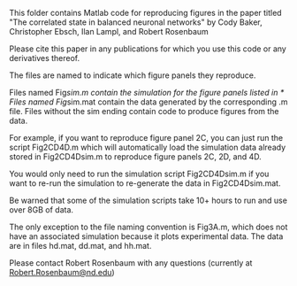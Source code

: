 This folder contains Matlab code for reproducing figures in the paper titled
"The correlated state in balanced neuronal networks"
by Cody Baker, Christopher Ebsch, Ilan Lampl, and Robert Rosenbaum

Please cite this paper in any publications for which you use this code or any derivatives thereof.

The files are named to indicate which figure panels they reproduce. 

Files named Fig*sim.m contain the simulation for the figure panels listed in *
Files named Fig*sim.mat contain the data generated by the corresponding .m file.
Files without the sim ending contain code to produce figures from the data.

For example, if you want to reproduce figure panel 2C, you can just run the script Fig2CD4D.m 
which will automatically load the simulation data already stored in Fig2CD4Dsim.m to
reproduce figure panels 2C, 2D, and 4D.

You would only need to run the simulation script Fig2CD4Dsim.m if you want to re-run
the simulation to re-generate the data in Fig2CD4Dsim.mat. 

Be warned that some of the simulation scripts take 10+ hours to run and use over 8GB of data.

The only exception to the file naming convention is Fig3A.m, which does not have an associated simulation because it plots experimental data. The data are in files hd.mat, dd.mat, and hh.mat.

Please contact Robert Rosenbaum with any questions (currently at Robert.Rosenbaum@nd.edu)
